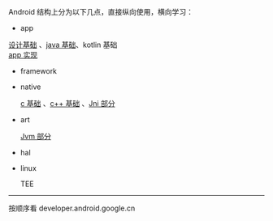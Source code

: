 Android 结构上分为以下几点，直接纵向使用，横向学习：  

- app 

[设计基础](./design/design-index.md) 、[java 基础](../language/java/java-index.md)、kotlin 基础  
[app 实现](./)

- framework 

    

- native 

    [c 基础](../language/c/c-index.md) 、[c++ 基础](../language/cpp/cpp-index.md) 、[Jni 部分](../language/java/jni/jni-index.md)

- art

    [Jvm 部分](../language/java/jvm/jvm-index.md)

- hal 

    

- linux

    TEE


---
按顺序看 developer.android.google.cn  
